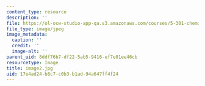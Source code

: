 ```yaml
---
content_type: resource
description: ''
file: https://ol-ocw-studio-app-qa.s3.amazonaws.com/courses/5-301-chemistry-laboratory-techniques-january-iap-2012/17e4ad24b8c7c0b3b1ad94a647ff4f24_image2.jpg
file_type: image/jpeg
image_metadata:
  caption: ''
  credit: ''
  image-alt: ''
parent_uid: 8ddf76b7-df22-5ab5-9416-ef7e01ee46cb
resourcetype: Image
title: image2.jpg
uid: 17e4ad24-b8c7-c0b3-b1ad-94a647ff4f24
---
```

